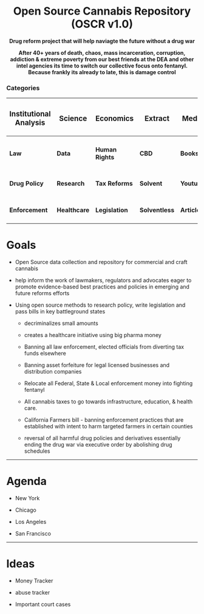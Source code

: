 # <div align="center">Open Source Cannabis Repository (OSCR v1.0) </div>

**<div align="center"> Drug reform project that will help naviagte the future without a drug war </div>**

**<div align="center"> After 40+ years of death, chaos, mass incarceration, corruption, addiction & extreme poverty from our best friends at the DEA and other intel agencies its time to switch our collective focus onto fentanyl. Because frankly its already to late, this is damage control</div>**

### Categories 

<div align="center">

| <h3> Institutional Analysis </h3> | <h3> Science </h3> | <h3> Economics </h3> | <h3> Extract </h3> | <h3> Media </h3> | <h3> Economics </h3> |
|                            ------ |             ------ |             ------ |             ------ |           ------ |                 ------ |
|                          <h4> Law |          <h4> Data |  <h4> Human Rights |           <h4> CBD |       <h4> Books |      <h4> Horticulture | 
|                  <h4> Drug Policy |      <h4> Research |   <h4> Tax Reforms |       <h4> Solvent |     <h4> Youtube |              <h4> Hemp |
|                  <h4> Enforcement |    <h4> Healthcare |  <h4>  Legislation |   <h4> Solventless |    <h4> Articles |          <h4> Mycology |
                           
</div>

# Goals

- Open Source data collection and repository for commercial and craft cannabis

- help inform the work of lawmakers, regulators and advocates eager to promote evidence-based best practices and policies in emerging and future reforms efforts

- Using open source methods to research policy, write legislation and pass bills in key battleground states
  
  - decriminalizes small amounts

  - creates a healthcare initiative using big pharma money

  - Banning all law enforcement, elected officials from diverting tax funds elsewhere

  - Banning asset forfeiture for legal licensed businesses and distribution companies
 
  - Relocate all Federal, State & Local enforcement money into fighting fentanyl

  - All cannabis taxes to go towards infrastructure, education, & health care.

  - California Farmers bill - banning enforcement practices that are established with intent to harm targeted farmers in certain counties

  - reversal of all harmful drug policies and derivatives essentially ending the drug war via executive order by abolishing drug schedules 

***

# Agenda

* New York

* Chicago

* Los Angeles

* San Francisco

***

# Ideas

- Money Tracker

- abuse tracker

- Important court cases

